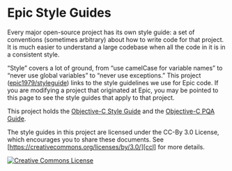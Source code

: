 Epic Style Guides
===================

Every major open-source project has its own style guide: a set of conventions
(sometimes arbitrary) about how to write code for that project. It is much
easier to understand a large codebase when all the code in it is in a
consistent style.

“Style” covers a lot of ground, from “use camelCase for variable names” to
“never use global variables” to “never use exceptions.” This project
([epic1979/styleguide](https://github.com/epic1979/styleguide)) links to the
style guidelines we use for Epic code. If you are modifying a project that
originated at Epic, you may be pointed to this page to see the style guides
that apply to that project.

This project holds the [Objective-C Style Guide][objc] and the [Objective-C PQA Guide][objcpqa].

The style guides in this project are licensed under the CC-By 3.0 License,
which encourages you to share these documents.
See [https://creativecommons.org/licenses/by/3.0/][ccl] for more details.

<a rel="license" href="https://creativecommons.org/licenses/by/3.0/"><img alt="Creative Commons License" style="border-width:0" src="https://i.creativecommons.org/l/by/3.0/88x31.png" /></a>

[swift]: https://google.github.io/swift/
[objc]: objcguide.md
[objcpqa]: objcpqaguide.md
[java]: https://google.github.io/styleguide/javaguide.html
[ccl]: https://creativecommons.org/licenses/by/3.0/
